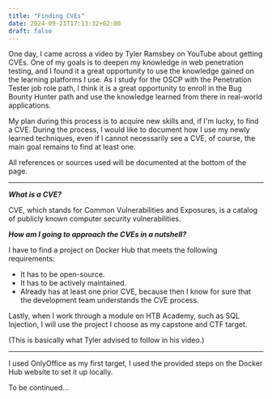 ```yaml
---
title: "Finding CVEs"
date: 2024-09-21T17:13:32+02:00
draft: false
---
```


One day, I came across a video by Tyler Ramsbey on YouTube about getting CVEs. One of my goals is to deepen my knowledge in web penetration testing, and I found it a great opportunity to use the knowledge gained on the learning platforms I use. As I study for the OSCP with the Penetration Tester job role path, I think it is a great opportunity to enroll in the Bug Bounty Hunter path and use the knowledge learned from there in real-world applications.

My plan during this process is to acquire new skills and, if I'm lucky, to find a CVE. During the process, I would like to document how I use my newly learned techniques, even if I cannot necessarily see a CVE, of course, the main goal remains to find at least one.

All references or sources used will be documented at the bottom of the page.

---


***What is a CVE?***

CVE, which stands for Common Vulnerabilities and Exposures, is a catalog of publicly known computer security vulnerabilities.  

***How am I going to approach the CVEs in a nutshell?***

I have to find a project on Docker Hub that meets the following requirements:

* It has to be open-source.
* It has to be actively maintained.
* Already has at least one prior CVE, because then I know for sure that the development team understands the CVE process.

Lastly, when I work through a module on HTB Academy, such as SQL Injection, I will use the project I choose as my capstone and CTF target.

(This is basically what Tyler advised to follow in his video.)

---

I used OnlyOffice as my first target, I used the provided steps on the Docker Hub website to set it up locally.


To be continued...

